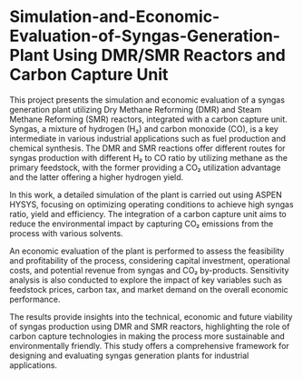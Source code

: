 # Simulation-and-Economic-Evaluation-of-Syngas-Generation-Plant Using DMR/SMR Reactors and Carbon Capture Unit

This project presents the simulation and economic evaluation of a syngas generation plant utilizing Dry Methane Reforming (DMR) and Steam Methane Reforming (SMR) reactors, integrated with a carbon capture unit. Syngas, a mixture of hydrogen (H₂) and carbon monoxide (CO), is a key intermediate in various industrial applications such as fuel production and chemical synthesis. The DMR and SMR reactions offer different routes for syngas production with different H₂ to CO ratio by utilizing methane as the primary feedstock, with the former providing a CO₂ utilization advantage and the latter offering a higher hydrogen yield.

In this work, a detailed simulation of the plant is carried out using  ASPEN HYSYS, focusing on optimizing operating conditions to achieve high syngas ratio, yield and efficiency. The integration of a carbon capture unit aims to reduce the environmental impact by capturing CO₂ emissions from the process with various solvents.

An economic evaluation of the plant is performed to assess the feasibility and profitability of the process, considering capital investment, operational costs, and potential revenue from syngas and CO₂ by-products. Sensitivity analysis is also conducted to explore the impact of key variables such as feedstock prices, carbon tax, and market demand on the overall economic performance.

The results provide insights into the technical, economic and future viability of syngas production using DMR and SMR reactors, highlighting the role of carbon capture technologies in making the process more sustainable and environmentally friendly. This study offers a comprehensive framework for designing and evaluating syngas generation plants for industrial applications.
